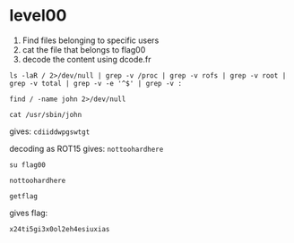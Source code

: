 # level00

1. Find files belonging to specific users
2. cat the file that belongs to flag00
3. decode the content using dcode.fr

```shell
ls -laR / 2>/dev/null | grep -v /proc | grep -v rofs | grep -v root | grep -v total | grep -v -e '^$' | grep -v :
```

```shell
find / -name john 2>/dev/null
```

```shell
cat /usr/sbin/john
```

gives: `cdiiddwpgswtgt`

decoding as ROT15 gives: `nottoohardhere`

```shell
su flag00
```

```shell
nottoohardhere
```

```shell
getflag
```

gives flag:

```shell
x24ti5gi3x0ol2eh4esiuxias
```
